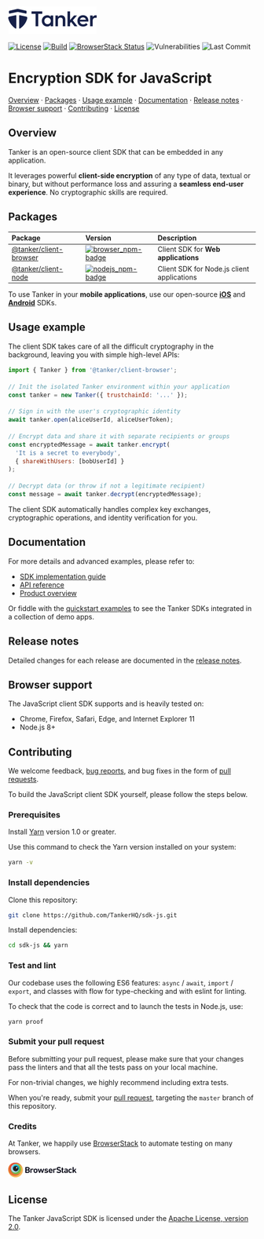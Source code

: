 [license-badge]: https://img.shields.io/badge/License-Apache%202.0-blue.svg
[license-link]: https://opensource.org/licenses/Apache-2.0

[travis-badge]: https://img.shields.io/travis/TankerHQ/sdk-js/master.svg?label=Build
[travis-link]: https://travis-ci.org/TankerHQ/sdk-js

[browserstack-badge]: https://www.browserstack.com/automate/badge.svg?badge_key=emFtQUNqYi9od0o0OU5sLzNQcnNWeGg2aFNMaVIzdUVNQmZoUWRUWC9zYz0tLUVBNTZVTXQ5bGNmVlVMYXZPeUFZTHc9PQ==--ab4016ef79dd30d494dfdf6b09c7810219cae0e1
[browserstack-link]: https://www.browserstack.com/automate/public-build/emFtQUNqYi9od0o0OU5sLzNQcnNWeGg2aFNMaVIzdUVNQmZoUWRUWC9zYz0tLUVBNTZVTXQ5bGNmVlVMYXZPeUFZTHc9PQ==--ab4016ef79dd30d494dfdf6b09c7810219cae0e1

[snyk-badge]: https://img.shields.io/snyk/vulnerabilities/github/TankerHQ/sdk-js.svg?label=Vulnerabilities
[last-commit-badge]: https://img.shields.io/github/last-commit/TankerHQ/sdk-js.svg?label=Last%20commit&logo=github

[browser_npm-badge]: https://img.shields.io/npm/v/@tanker/client-browser.svg
[browser_npm-link]: https://npmjs.com/package/@tanker/client-browser

[nodejs_npm-badge]: https://img.shields.io/npm/v/@tanker/client-node.svg
[nodejs_npm-link]: https://npmjs.com/package/@tanker/client-node

<img src="./src/public/tanker.png" alt="Tanker logo" width="180" />

[![License][license-badge]][license-link]
[![Build][travis-badge]][travis-link]
[![BrowserStack Status][browserstack-badge]][browserstack-link]
![Vulnerabilities][snyk-badge]
![Last Commit][last-commit-badge]

# Encryption SDK for JavaScript

[Overview](#overview) · [Packages](#packages) · [Usage example](#usage-example) · [Documentation](#documentation) · [Release notes](#release-notes) · [Browser support](#browser-support) · [Contributing](#contributing) · [License](#license)

## Overview

Tanker is an open-source client SDK that can be embedded in any application.

It leverages powerful **client-side encryption** of any type of data, textual or binary, but without performance loss and assuring a **seamless end-user experience**. No cryptographic skills are required.

## Packages

| Package | Version | Description |
|:--------|:--------|:------------|
| [@tanker/client-browser][browser_npm-link] | [![browser_npm-badge]][browser_npm-link] | Client SDK for **Web applications** |
| [@tanker/client-node][browser_npm-link]    | [![nodejs_npm-badge]][nodejs_npm-link]   | Client SDK for Node.js client applications |

To use Tanker in your **mobile applications**, use our open-source **[iOS](https://github.com/TankerHQ/sdk-ios)** and **[Android](https://github.com/TankerHQ/sdk-android)** SDKs.

## Usage example

The client SDK takes care of all the difficult cryptography in the background, leaving you with simple high-level APIs:

```javascript
import { Tanker } from '@tanker/client-browser';

// Init the isolated Tanker environment within your application
const tanker = new Tanker({ trustchainId: '...' });

// Sign in with the user's cryptographic identity
await tanker.open(aliceUserId, aliceUserToken);

// Encrypt data and share it with separate recipients or groups
const encryptedMessage = await tanker.encrypt(
  'It is a secret to everybody',
  { shareWithUsers: [bobUserId] }
);

// Decrypt data (or throw if not a legitimate recipient)
const message = await tanker.decrypt(encryptedMessage);
```

The client SDK automatically handles complex key exchanges, cryptographic operations, and identity verification for you.

## Documentation

For more details and advanced examples, please refer to:

* [SDK implementation guide](https://tanker.io/docs/latest/guide/getting-started/)
* [API reference](https://tanker.io/docs/latest/api/tanker/)
* [Product overview](https://tanker.io/product)

Or fiddle with the [quickstart examples](https://github.com/TankerHQ/quickstart-examples) to see the Tanker SDKs integrated in a collection of demo apps.

## Release notes

Detailed changes for each release are documented in the [release notes](https://github.com/TankerHQ/sdk-js/releases).

## Browser support

The JavaScript client SDK supports and is heavily tested on:

* Chrome, Firefox, Safari, Edge, and Internet Explorer 11
* Node.js 8+

## Contributing

We welcome feedback, [bug reports](https://github.com/TankerHQ/sdk-js/issues), and bug fixes in the form of [pull requests](https://github.com/TankerHQ/sdk-js/pulls).

To build the JavaScript client SDK yourself, please follow the steps below.

### Prerequisites

Install [Yarn](https://yarnpkg.com/en/docs/install) version 1.0 or greater.

Use this command to check the Yarn version installed on your system:
```bash
yarn -v
```

### Install dependencies

Clone this repository:
```bash
git clone https://github.com/TankerHQ/sdk-js.git
```

Install dependencies:
```bash
cd sdk-js && yarn
```

### Test and lint

Our codebase uses the following ES6 features: `async` / `await`, `import` / `export`, and classes with flow for type-checking and with eslint for linting.

To check that the code is correct and to launch the tests in Node.js, use:

```bash
yarn proof
```

### Submit your pull request

Before submitting your pull request, please make sure that your changes pass the linters and that all the tests pass on your local machine.

For non-trivial changes, we highly recommend including extra tests.

When you're ready, submit your [pull request](https://github.com/TankerHQ/sdk-js/pulls), targeting the `master` branch of this repository.

### Credits

At Tanker, we happily use [BrowserStack](https://www.browserstack.com/) to automate testing on many browsers.

<img src="./src/public/browserstack.png" alt="BrowserStack logo">

## License

The Tanker JavaScript SDK is licensed under the [Apache License, version 2.0](http://www.apache.org/licenses/LICENSE-2.0).
